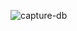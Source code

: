 
![capture-db](https://github.com/expertcloudconsultant/alexa-skill/assets/69172523/f9ee8eb4-6664-4729-af13-e8fdbd31f8b4)
